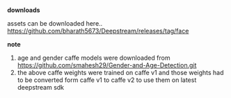 <b>downloads</b>

assets can be downloaded here.. https://github.com/bharath5673/Deepstream/releases/tag/face


<b> note </b>

1. age and gender caffe models were downloaded from https://github.com/smahesh29/Gender-and-Age-Detection.git
2. the above caffe weights were trained on caffe v1 and those weights had to be converted form caffe v1 to caffe v2 to use them on latest deepstream sdk

